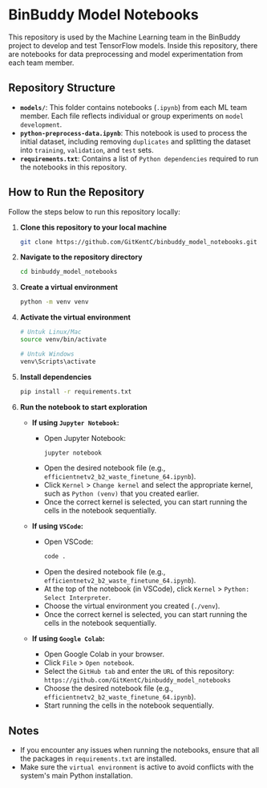 # BinBuddy Model Notebooks

This repository is used by the Machine Learning team in the BinBuddy project to develop and test TensorFlow models. Inside this repository, there are notebooks for data preprocessing and model experimentation from each team member.

## Repository Structure

- **`models/`**: This folder contains notebooks (`.ipynb`) from each ML team member. Each file reflects individual or group experiments on `model development`.
- **`python-preprocess-data.ipynb`**: This notebook is used to process the initial dataset, including removing `duplicates` and splitting the dataset into `training`, `validation`, and `test` sets.
- **`requirements.txt`**: Contains a list of `Python dependencies` required to run the notebooks in this repository.

## How to Run the Repository

Follow the steps below to run this repository locally:

1. **Clone this repository to your local machine**
   ```bash
   git clone https://github.com/GitKentC/binbuddy_model_notebooks.git
   ```
   
2. **Navigate to the repository directory**
   ```bash
   cd binbuddy_model_notebooks
   ```
   
3. **Create a virtual environment**
   ```bash
   python -m venv venv
   ```
   
4. **Activate the virtual environment**
   ```bash
   # Untuk Linux/Mac
   source venv/bin/activate
   
   # Untuk Windows
   venv\Scripts\activate
   ```
   
5. **Install dependencies**
   ```bash
   pip install -r requirements.txt
   ```
   
6. **Run the notebook to start exploration**
   - **If using `Jupyter Notebook`:**
     - Open Jupyter Notebook:
       ```bash
       jupyter notebook
       ```
     - Open the desired notebook file (e.g., `efficientnetv2_b2_waste_finetune_64.ipynb`).
     - Click `Kernel` > `Change kernel` and select the appropriate kernel, such as `Python (venv)` that you created earlier.
     - Once the correct kernel is selected, you can start running the cells in the notebook sequentially.
   
   - **If using `VSCode`:**
     - Open VSCode:
       ```bash
       code .
       ```
     - Open the desired notebook file (e.g., `efficientnetv2_b2_waste_finetune_64.ipynb`).
     - At the top of the notebook (in VSCode), click `Kernel` > `Python: Select Interpreter`.
     - Choose the virtual environment you created (`./venv`).
     - Once the correct kernel is selected, you can start running the cells in the notebook sequentially.
   
   - **If using `Google Colab`:**
     - Open Google Colab in your browser.
     - Click `File` > `Open notebook`.
     - Select the `GitHub tab` and enter the `URL` of this repository:
       `https://github.com/GitKentC/binbuddy_model_notebooks`
     - Choose the desired notebook file (e.g., `efficientnetv2_b2_waste_finetune_64.ipynb`).
     - Start running the cells in the notebook sequentially.

## Notes

- If you encounter any issues when running the notebooks, ensure that all the packages in `requirements.txt` are installed.
- Make sure the `virtual environment` is active to avoid conflicts with the system's main Python installation.
